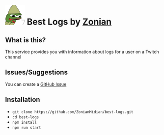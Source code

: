 # ![Stats](./static/favicon.ico) Best Logs by [Zonian](https://www.twitch.tv/ZonianMidian)

## What is this?

This service provides you with information about logs for a user on a Twitch channel

## Issues/Suggestions

You can create a [GitHub Issue](https://github.com/ZonianMidian/best-logs/issues)

## Installation

-   `git clone https://github.com/ZonianMidian/best-logs.git`
-   `cd best-logs`
-   `npm install`
-   `npm run start`